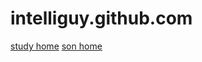 # intelliguy.github.com

[study home](https://www.evernote.com/shard/s184/client/snv?noteGuid=cd19dd03-a32b-4e2c-94dd-b7bcf4a401c3&noteKey=5b02100ced427b64&sn=https%3A%2F%2Fwww.evernote.com%2Fshard%2Fs184%2Fsh%2Fcd19dd03-a32b-4e2c-94dd-b7bcf4a401c3%2F5b02100ced427b64&title=Im%2BSungil%25EC%259D%2598%2B%25ED%2599%2588%25ED%258E%2598%25EC%259D%25B4%25EC%25A7%2580)
[son home](https://imkavin.github.io/)
